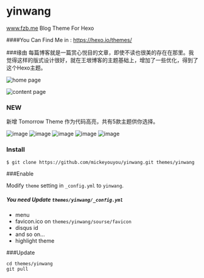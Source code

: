 yinwang
=======

www.fzb.me Blog Theme For Hexo

####You Can Find Me in : https://hexo.io/themes/

###缘由
每篇博客就是一篇赏心悦目的文章，即使不读也很美的存在在那里。我觉得这样的版式设计很好，就在王垠博客的主题基础上，增加了一些优化，得到了这个Hexo主题。

![home page](http://7tsys1.com1.z0.glb.clouddn.com/屏幕快照%202015-09-14%20下午9.28.59.png)

![content page](http://7tsys1.com1.z0.glb.clouddn.com/屏幕快照%202015-09-14%20下午9.30.51.png)

### NEW

新增 Tomorrow Theme 作为代码高亮，共有5款主题供你选择。

![image](https://github.com/mickeyouyou/yinwang/raw/master/source/images/tomorrow-normal.png)
![image](https://github.com/mickeyouyou/yinwang/raw/master/source/images/tomorrow-night.png)
![image](https://github.com/mickeyouyou/yinwang/raw/master/source/images/tomorrow-night-blue.png)
![image](https://github.com/mickeyouyou/yinwang/raw/master/source/images/tomorrow-night-eighties.png)
![image](https://github.com/mickeyouyou/yinwang/raw/master/source/images/tomorrow-night-bright.png)

### Install

```sh
$ git clone https://github.com/mickeyouyou/yinwang.git themes/yinwang
```


###Enable

Modify `theme` setting in `_config.yml` to `yinwang`.

##### You need Update `themes/yinwang/_config.yml`
- menu
- favicon.ico on `themes/yinwang/sourse/favicon`
- disqus id
- and so on...
- highlight theme



###Update


```
cd themes/yinwang
git pull
```

